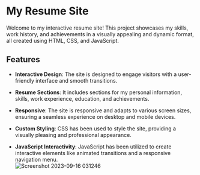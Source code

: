 # My Resume Site

Welcome to my interactive resume site! This project showcases my skills, work history, and achievements in a visually appealing and dynamic format, all created using HTML, CSS, and JavaScript.

## Features

- **Interactive Design**: The site is designed to engage visitors with a user-friendly interface and smooth transitions.

- **Resume Sections**: It includes sections for my personal information, skills, work experience, education, and achievements.

- **Responsive**: The site is responsive and adapts to various screen sizes, ensuring a seamless experience on desktop and mobile devices.

- **Custom Styling**: CSS has been used to style the site, providing a visually pleasing and professional appearance.

- **JavaScript Interactivity**: JavaScript has been utilized to create interactive elements like animated transitions and a responsive navigation menu.
  <br />
![Screenshot 2023-09-16 031246](https://github.com/porpup/Portfolio_Site/assets/3512401/cf2648dc-ce92-4445-86b1-3185a9b9a5e8)
